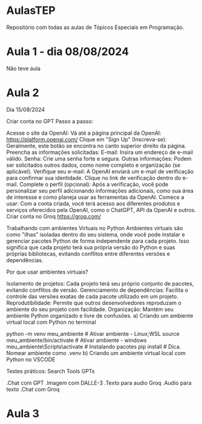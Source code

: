 # AulasTEP
Repositório com todas as aulas de Tópicos Especiais em Programação.

# Aula 1 - dia 08/08/2024
Não teve aula

# Aula 2
Dia 15/08/2024

Criar conta no GPT
Passo a passo:

Acesse o site da OpenAI: Vá até a página principal da OpenAI: https://platform.openai.com/
Clique em "Sign Up" (Inscreva-se): Geralmente, este botão se encontra no canto superior direito da página.
Preencha as informações solicitadas:
E-mail: Insira um endereço de e-mail válido.
Senha: Crie uma senha forte e segura.
Outras informações: Podem ser solicitados outros dados, como nome completo e organização (se aplicável).
Verifique seu e-mail: A OpenAI enviará um e-mail de verificação para confirmar sua identidade. Clique no link de verificação dentro do e-mail.
Complete o perfil (opcional): Após a verificação, você pode personalizar seu perfil adicionando informações adicionais, como sua área de interesse e como planeja usar as ferramentas da OpenAI.
Comece a usar: Com a conta criada, você terá acesso aos diferentes produtos e serviços oferecidos pela OpenAI, como o ChatGPT, API da OpenAI e outros.
Criar conta no Groq
https://groq.com/

Trabalhando com ambientes Virtuais no Python
Ambientes virtuais são como "ilhas" isoladas dentro do seu sistema, onde você pode instalar e gerenciar pacotes Python de forma independente para cada projeto. Isso significa que cada projeto terá sua própria versão do Python e suas próprias bibliotecas, evitando conflitos entre diferentes versões e dependências.

Por que usar ambientes virtuais?

Isolamento de projetos: Cada projeto terá seu próprio conjunto de pacotes, evitando conflitos de versão.
Gerenciamento de dependências: Facilita o controle das versões exatas de cada pacote utilizado em um projeto.
Reprodutibilidade: Permite que outros desenvolvedores reproduzam o ambiente do seu projeto com facilidade.
Organização: Mantém seu ambiente Python organizado e livre de confusões.
a) Criando um ambiente virtual local com Python no terminal

python -m venv meu_ambiente # Ativar ambiente - Linux;WSL source meu_ambiente/bin/activate # Ativar ambiente - windows meu_ambiente\Scripts\activate # Instalando pacotes pip install <module name> # Dica. Nomear ambiente como .venv
b) Criando um ambiente virtual local com Python no VSCODE

Testes práticos:
Search Tools GPTs

.Chat com GPT
.Imagem com DALLE-3
.Texto para audio Groq
.Audio para texto
.Chat com Groq

# Aula 3
